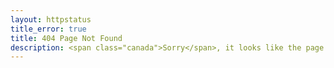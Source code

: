 ```yaml
---
layout: httpstatus
title_error: true
title: 404 Page Not Found
description: <span class="canada">Sorry</span>, it looks like the page you requested cannot be found.
---
```

